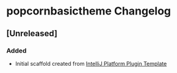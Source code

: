 <!-- Keep a Changelog guide -> https://keepachangelog.com -->

# popcornbasictheme Changelog

## [Unreleased]
### Added
- Initial scaffold created from [IntelliJ Platform Plugin Template](https://github.com/JetBrains/intellij-platform-plugin-template)
